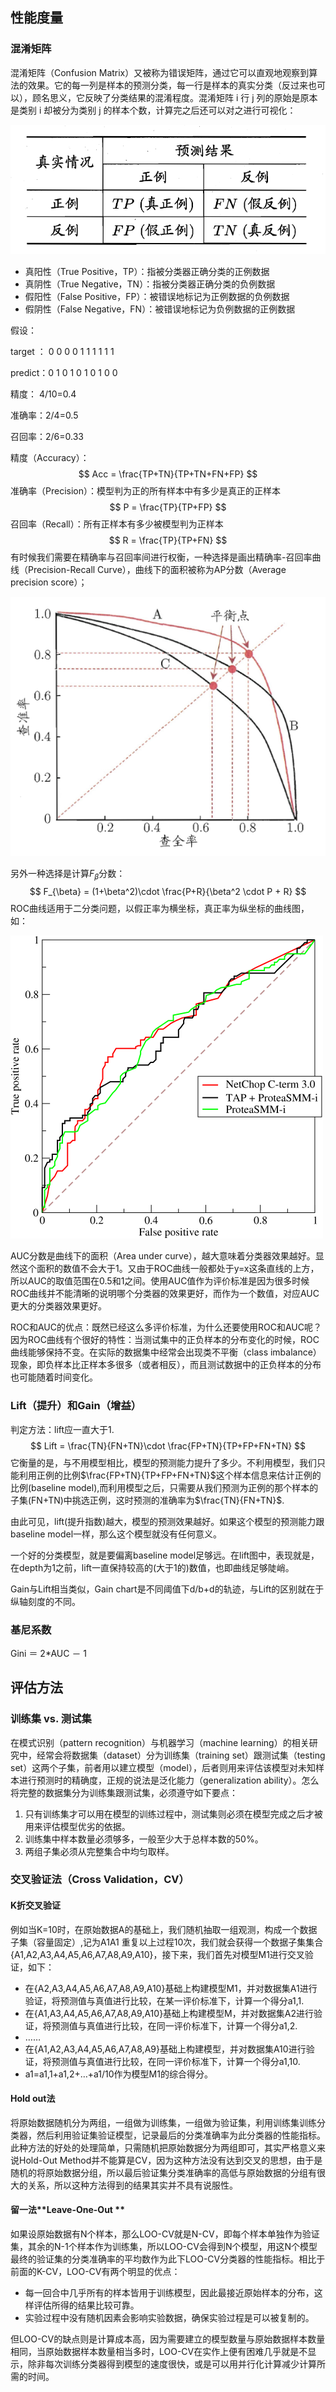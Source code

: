## 性能度量

### 混淆矩阵

混淆矩阵（Confusion Matrix）又被称为错误矩阵，通过它可以直观地观察到算法的效果。它的每一列是样本的预测分类，每一行是样本的真实分类（反过来也可以），顾名思义，它反映了分类结果的混淆程度。混淆矩阵 i 行 j 列的原始是原本是类别 i 却被分为类别 j 的样本个数，计算完之后还可以对之进行可视化：

![](pic/confusion_matrix.png)

- 真阳性（True Positive，TP）：指被分类器正确分类的正例数据
- 真阴性（True Negative，TN）：指被分类器正确分类的负例数据
- 假阳性（False Positive，FP）：被错误地标记为正例数据的负例数据
- 假阴性（False Negative，FN）：被错误地标记为负例数据的正例数据

假设：

target ： 0 0 0 0 1 1 1 1 1 1

predict：0 1 0 1 0 1 0 1 0 0

精度： 4/10=0.4

准确率：2/4=0.5

召回率：2/6=0.33

精度（Accuracy）：
$$
Acc = \frac{TP+TN}{TP+TN+FN+FP}
$$
准确率（Precision）：模型判为正的所有样本中有多少是真正的正样本
$$
P = \frac{TP}{TP+FP}
$$
召回率（Recall）：所有正样本有多少被模型判为正样本
$$
R = \frac{TP}{TP+FN}
$$
有时候我们需要在精确率与召回率间进行权衡，一种选择是画出精确率-召回率曲线（Precision-Recall Curve），曲线下的面积被称为AP分数（Average precision score）；

![](pic/pr-curve.png)

另外一种选择是计算$F_{\beta}$分数：
$$
F_{\beta} = (1+\beta^2)\cdot \frac{P+R}{\beta^2 \cdot P + R}
$$
ROC曲线适用于二分类问题，以假正率为横坐标，真正率为纵坐标的曲线图，如：

![](pic/roc-curves.png)

AUC分数是曲线下的面积（Area under curve），越大意味着分类器效果越好。显然这个面积的数值不会大于1。又由于ROC曲线一般都处于y=x这条直线的上方，所以AUC的取值范围在0.5和1之间。使用AUC值作为评价标准是因为很多时候ROC曲线并不能清晰的说明哪个分类器的效果更好，而作为一个数值，对应AUC更大的分类器效果更好。

ROC和AUC的优点：既然已经这么多评价标准，为什么还要使用ROC和AUC呢？因为ROC曲线有个很好的特性：当测试集中的正负样本的分布变化的时候，ROC曲线能够保持不变。在实际的数据集中经常会出现类不平衡（class imbalance）现象，即负样本比正样本多很多（或者相反），而且测试数据中的正负样本的分布也可能随着时间变化。



### Lift（提升）和Gain（增益）

判定方法：lift应一直大于1.
$$
Lift = \frac{TN}{FN+TN}\cdot \frac{FP+TN}{TP+FP+FN+TN}
$$
它衡量的是，与不用模型相比，模型的预测能力提升了多少。不利用模型，我们只能利用正例的比例$\frac{FP+TN}{TP+FP+FN+TN}$这个样本信息来估计正例的比例(baseline model),而利用模型之后，只需要从我们预测为正例的那个样本的子集(FN+TN)中挑选正例，这时预测的准确率为$\frac{TN}{FN+TN}$.

由此可见，lift(提升指数)越大，模型的预测效果越好。如果这个模型的预测能力跟baseline model一样，那么这个模型就没有任何意义。

一个好的分类模型，就是要偏离baseline model足够远。在lift图中，表现就是，在depth为1之前，lift一直保持较高的(大于1的)数值，也即曲线足够陡峭。

Gain与Lift相当类似，Gain chart是不同阈值下d/b+d的轨迹，与Lift的区别就在于纵轴刻度的不同。



### 基尼系数

Gini ＝ 2*AUC － 1



##  评估方法

### 训练集 vs. 测试集

在模式识别（pattern recognition）与机器学习（machine learning）的相关研究中，经常会将数据集（dataset）分为训练集（training set）跟测试集（testing set）这两个子集，前者用以建立模型（model），后者则用来评估该模型对未知样本进行预测时的精确度，正规的说法是泛化能力（generalization ability）。怎么将完整的数据集分为训练集跟测试集，必须遵守如下要点：

1. 只有训练集才可以用在模型的训练过程中，测试集则必须在模型完成之后才被用来评估模型优劣的依据。
2. 训练集中样本数量必须够多，一般至少大于总样本数的50%。
3. 两组子集必须从完整集合中均匀取样。

### 交叉验证法（Cross Validation，CV）

#### K折交叉验证

例如当K=10时，在原始数据A的基础上，我们随机抽取一组观测，构成一个数据子集（容量固定）,记为A1A1 重复以上过程10次，我们就会获得一个数据子集集合 {A1,A2,A3,A4,A5,A6,A7,A8,A9,A10}，接下来，我们首先对模型M1进行交叉验证，如下：

- 在{A2,A3,A4,A5,A6,A7,A8,A9,A10}基础上构建模型M1，并对数据集A1进行验证，将预测值与真值进行比较，在某一评价标准下，计算一个得分a1,1.
- 在{A1,A3,A4,A5,A6,A7,A8,A9,A10}基础上构建模型M，并对数据集A2进行验证，将预测值与真值进行比较，在同一评价标准下，计算一个得分a1,2.
- ……
- 在{A1,A2,A3,A4,A5,A6,A7,A8,A9}基础上构建模型，并对数据集A10进行验证，将预测值与真值进行比较，在同一评价标准下，计算一个得分a1,10.
- a1=a1,1+a1,2+…+a1/10作为模型M1的综合得分。

#### Hold out法

 将原始数据随机分为两组，一组做为训练集，一组做为验证集，利用训练集训练分类器，然后利用验证集验证模型，记录最后的分类准确率为此分类器的性能指标。此种方法的好处的处理简单，只需随机把原始数据分为两组即可，其实严格意义来说Hold-Out Method并不能算是CV，因为这种方法没有达到交叉的思想，由于是随机的将原始数据分组，所以最后验证集分类准确率的高低与原始数据的分组有很大的关系，所以这种方法得到的结果其实并不具有说服性。

#### 留一法**Leave-One-Out **

如果设原始数据有N个样本，那么LOO-CV就是N-CV，即每个样本单独作为验证集，其余的N-1个样本作为训练集，所以LOO-CV会得到N个模型，用这N个模型最终的验证集的分类准确率的平均数作为此下LOO-CV分类器的性能指标。相比于前面的K-CV，LOO-CV有两个明显的优点：

- 每一回合中几乎所有的样本皆用于训练模型，因此最接近原始样本的分布，这样评估所得的结果比较可靠。
- 实验过程中没有随机因素会影响实验数据，确保实验过程是可以被复制的。

但LOO-CV的缺点则是计算成本高，因为需要建立的模型数量与原始数据样本数量相同，当原始数据样本数量相当多时，LOO-CV在实作上便有困难几乎就是不显示，除非每次训练分类器得到模型的速度很快，或是可以用并行化计算减少计算所需的时间。